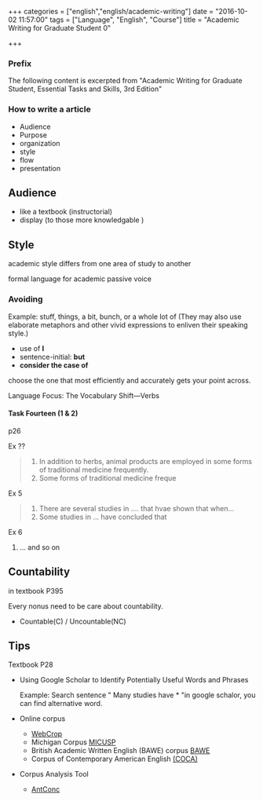 +++
categories = ["english","english/academic-writing"]
date = "2016-10-02 11:57:00"
tags = ["Language", "English", "Course"]
title = "Academic Writing for Graduate Student 0"

+++

### Prefix

The following content is excerpted from "Academic Writing for Graduate Student, Essential Tasks and Skills, 3rd Edition"



### How to write a article

- Audience
- Purpose
- organization
- style
- flow
- presentation

## Audience
- like a textbook (instructorial) 
- display (to those more knowledgable )


## Style
academic style differs from one area of study to another

formal language for academic
passive voice

### Avoiding
Example: stuff, things, a bit, bunch, or a whole lot of
(They may also use elaborate metaphors and other vivid expressions to enliven their speaking style.)

- use of __I__
- sentence-initial: __but__
- __consider the case of__

choose the one that most efficiently and accurately gets your point across.

Language Focus: The Vocabulary Shift—Verbs

#### Task Fourteen (1 & 2) 
p26

Ex ??

> 1. In addition to herbs, animal products are employed in some forms of traditional medicine frequently.
> 2. Some forms of traditional medicine freque


Ex 5 

> 1. There are several studies in .... that hvae shown that when...
> 2. Some studies in ... have concluded that 

Ex 6

1. ... and so on


## Countability 

in textbook P395

Every nonus need to be care about countability.

- Countable(C) / Uncountable(NC)


## Tips
Textbook P28

- Using Google Scholar to Identify Potentially Useful Words and Phrases

  Example:  Search sentence " Many studies have * "in google schalor, you can find alternative word.
  
- Online corpus 
  - [WebCrop](http://www.webcorp.org.uk/live/)
  - Michigan Corpus [MICUSP](http://micase.elicorpora.info/)
  - British Academic Written English (BAWE) corpus [BAWE](http://www.coventry.ac.uk/research/research-directories/current-projects/2015/british-academic-written-english-corpus-bawe/)
  - Corpus of Contemporary American English [(COCA)](http://corpus.byu.edu/coca/)
- Corpus Analysis Tool
  - [AntConc](http://www.laurenceanthony.net/software.html) 